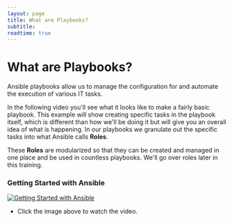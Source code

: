 ```yaml
---
layout: page
title: What are Playbooks?
subtitle: 
readtime: true
---
```

# What are Playbooks?
Ansible playbooks allow us to manage the configuration for and automate the execution of various IT tasks.

In the following video you'll see what it looks like to make a fairly basic playbook. This example will show creating specific tasks in the playbook itself, which is different than how we'll be doing it but will give you an overall idea of what is happening. In our playbooks we granulate out the specific tasks into what Ansible calls **Roles**.

These **Roles** are modularized so that they can be created and managed in one place and be used in countless playbooks. We'll go over roles later in this training.
### Getting Started with Ansible
[![Getting Started with Ansible](https://i3.ytimg.com/vi/VANub3AhZpI/maxresdefault.jpg)](https://youtu.be/VANub3AhZpI)
- Click the image above to watch the video.
